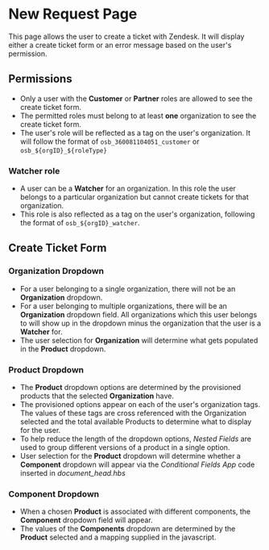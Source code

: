 # New Request Page

This page allows the user to create a ticket with Zendesk. It will display either a create ticket form or an error message based on the user's permission.

## Permissions
- Only a user with the **Customer** or **Partner** roles are allowed to see the create ticket form.
- The permitted roles must belong to at least **one** organization to see the create ticket form.
- The user's role will be reflected as a tag on the user's organization. It will follow the format of `osb_360081104051_customer` or `osb_${orgID}_${roleType}`

### Watcher role
- A user can be a **Watcher** for an organization. In this role the user belongs to a particular organization but cannot create tickets for that organization. 
- This role is also reflected as a tag on the user's organization, following the format of `osb_${orgID}_watcher`.

## Create Ticket Form
### Organization Dropdown
- For a user belonging to a single organization, there will not be an **Organization** dropdown.
- For a user belonging to multiple organizations, there will be an **Organization** dropdown field. All organizations which this user belongs to will show up in the dropdown minus the organization that the user is a **Watcher** for.
- The user selection for **Organization** will determine what gets populated in the **Product** dropdown. 

### Product Dropdown
- The **Product** dropdown options are determined by the provisioned products that the selected **Organization** have.
- The provisioned options appear on each of the user's organization tags. The values of these tags are cross referenced with the Organization selected and the total available Products to determine what to display for the user.
- To help reduce the length of the dropdown options, _Nested Fields_ are used to group different versions of a product in a single option.
- User selection for the **Product** dropdown will determine whether a **Component** dropdown will appear via the _Conditional Fields App_ code inserted in *document_head.hbs*

### Component Dropdown
- When a chosen **Product** is associated with different components, the **Component** dropdown field will appear.
- The values of the **Components** dropdown are determined by the **Product** selected and a mapping supplied in the javascript.